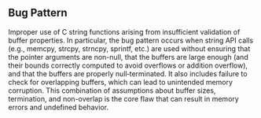 ## Bug Pattern

Improper use of C string functions arising from insufficient validation of buffer properties. In particular, the bug pattern occurs when string API calls (e.g., memcpy, strcpy, strncpy, sprintf, etc.) are used without ensuring that the pointer arguments are non-null, that the buffers are large enough (and their bounds correctly computed to avoid overflows or addition overflow), and that the buffers are properly null‐terminated. It also includes failure to check for overlapping buffers, which can lead to unintended memory corruption. This combination of assumptions about buffer sizes, termination, and non-overlap is the core flaw that can result in memory errors and undefined behavior.